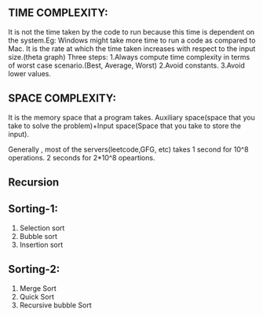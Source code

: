 <h2>TIME COMPLEXITY:</h2>
It is not the time taken by the code to run because this time is dependent on the system.Eg: Windows might take more time to run a code as compared to Mac.
It is the rate at which the time taken increases with respect to the input size.(theta graph)
Three steps:
1.Always compute time complexity in terms of worst case scenario.(Best, Average, Worst)
2.Avoid constants.
3.Avoid lower values.

<h2>SPACE COMPLEXITY:</h2>
It is the memory space that a program takes.
Auxiliary space(space that you take to solve the problem)+Input space(Space that you take to store the input).

Generally , most of the servers(leetcode,GFG, etc) takes 1 second for 10^8 operations. 2 seconds for 2*10^8 opeartions.

<h2>Recursion</h2>

<h2>Sorting-1:</h2>
<ol>
  <li>Selection sort</li>
  <li>Bubble sort</li>
  <li>Insertion sort</li>
</ol>
<h2>Sorting-2:</h2>
<ol>
  <li>Merge Sort</li>
  <li>Quick Sort</li>
  <li>Recursive bubble Sort</li>
</ol>
